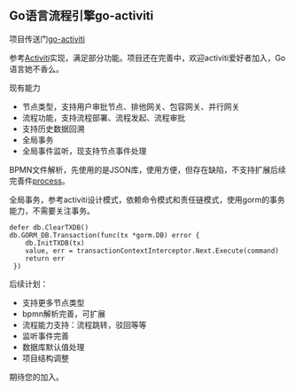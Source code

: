 ## Go语言流程引擎go-activiti
项目传送门[go-activiti](https://github.com/lios/go-activiti)

参考[Activiti](https://github.com/Activiti/Activiti)实现，满足部分功能。项目还在完善中，欢迎activiti爱好者加入，Go语言她不香么。
	

现有能力

 -  节点类型，支持用户审批节点、排他网关、包容网关、并行网关
 - 流程功能，支持流程部署、流程发起、流程审批
 - 支持历史数据回溯
 - 全局事务
 - 全局事件监听，现支持节点事件处理



BPMN文件解析，先使用的是JSON库，使用方便，但存在缺陷，不支持扩展后续完善件[process](https://github.com/lios/go-activiti/blob/master/engine/process.go)。



全局事务，参考activiti设计模式，依赖命令模式和责任链模式，使用gorm的事务能力，不需要关注事务。

```
defer db.ClearTXDB()
db.GORM_DB.Transaction(func(tx *gorm.DB) error {
	db.InitTXDB(tx)
	value, err = transactionContextInterceptor.Next.Execute(command)
	return err
 })
```

后续计划：
	

 -  支持更多节点类型
 - bpmn解析完善，可扩展
 - 流程能力支持：流程跳转，驳回等等
 - 监听事件完善
 - 数据库默认值处理
 - 项目结构调整

期待您的加入。
